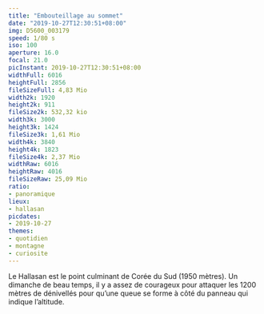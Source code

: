 ```yaml
---
title: "Embouteillage au sommet"
date: "2019-10-27T12:30:51+08:00"
img: D5600_003179
speed: 1/80 s
iso: 100
aperture: 16.0
focal: 21.0
picInstant: 2019-10-27T12:30:51+08:00
widthFull: 6016
heightFull: 2856
fileSizeFull: 4,83 Mio
width2k: 1920
height2k: 911
fileSize2k: 532,32 kio
width3k: 3000
height3k: 1424
fileSize3k: 1,61 Mio
width4k: 3840
height4k: 1823
fileSize4k: 2,37 Mio
widthRaw: 6016
heightRaw: 4016
fileSizeRaw: 25,09 Mio
ratio:
- panoramique
lieux:
- hallasan
picdates:
- 2019-10-27
themes:
- quotidien
- montagne
- curiosite
---
```


Le Hallasan est le point culminant de Corée du Sud (1950 mètres). Un dimanche de beau temps, il y a assez de courageux pour attaquer les 1200 mètres de dénivellés pour qu’une queue se forme à côté du panneau qui indique l’altitude.